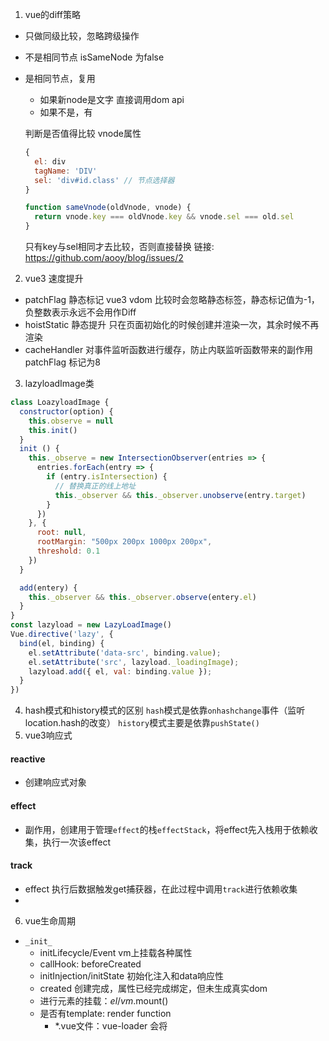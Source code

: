 1. vue的diff策略
  - 只做同级比较，忽略跨级操作
  - 不是相同节点 isSameNode 为false 
  - 是相同节点，复用
    - 如果新node是文字 直接调用dom api
    - 如果不是，有


    判断是否值得比较
    vnode属性
    ```javascript
    {
      el: div
      tagName: 'DIV'
      sel: 'div#id.class' // 节点选择器
    }
    ```
    ```javascript
    function sameVnode(oldVnode, vnode) {
      return vnode.key === oldVnode.key && vnode.sel === old.sel
    }
    ```
    只有key与sel相同才去比较，否则直接替换
  链接: https://github.com/aooy/blog/issues/2
2. vue3 速度提升
  - patchFlag 静态标记 vue3 vdom 比较时会忽略静态标签，静态标记值为-1，负整数表示永远不会用作Diff
  - hoistStatic 静态提升 只在页面初始化的时候创建并渲染一次，其余时候不再渲染
  -  cacheHandler 对事件监听函数进行缓存，防止内联监听函数带来的副作用 patchFlag 标记为8
 
3. lazyloadImage类
  ```javascript
  class LoazyloadImage {
    constructor(option) {
      this.observe = null
      this.init()
    }
    init () {
      this._observe = new IntersectionObserver(entries => {
        entries.forEach(entry => {
          if (entry.isIntersection) {
            // 替换真正的线上地址
            this._observer && this._observer.unobserve(entry.target)
          }
        })
      }, {
        root: null,
        rootMargin: "500px 200px 1000px 200px",
        threshold: 0.1
      })
    }

    add(entery) {
      this._observer && this._observer.observe(entery.el)
    }
  }    
  const lazyload = new LazyLoadImage()
  Vue.directive('lazy', {
    bind(el, binding) {
      el.setAttribute('data-src', binding.value);
      el.setAttribute('src', lazyload._loadingImage);
      lazyload.add({ el, val: binding.value });
    }
  })
  ```
4. hash模式和history模式的区别
  ```hash```模式是依靠```onhashchange```事件（监听location.hash的改变）
  ```history```模式主要是依靠```pushState()```
5. vue3响应式
  #### reactive
  - 创建响应式对象
  #### effect
  - 副作用，创建用于管理```effect```的栈```effectStack```，将effect先入栈用于依赖收集，执行一次该effect
  #### track
  - effect 执行后数据触发get捕获器，在此过程中调用```track```进行依赖收集
  - 

6. vue生命周期
  - ```_init_```
    - initLifecycle/Event vm上挂载各种属性
    - callHook: beforeCreated 
    - initInjection/initState 初始化注入和data响应性
    - created 创建完成，属性已经完成绑定，但未生成真实dom
    - 进行元素的挂载：$el/vm.$mount()
    - 是否有template: render function
      - *.vue文件：vue-loader 会将<template>编译成render function
    - beforeMount 模板编译/挂载之前
    - 执行 render function，生成真实的dom，并替换到dom tree
    - mounted 组件已挂载
  - update
    - 执行diff算法，比对改变是否需要触发UI更新
    - flushScheduleQueue
      - water.before 触发 beforeUpdate 钩子 watcher.run(): 执行watcher中的notify，通知所有依赖项更新UI
      - 触发updated钩子：组件已更新
```js
  function _init() {
    initLiftCycle(vm)
    initEvent(vm)
    initRender(vm)
    callHook('vm', 'beforeCreated')
    // inject功能
    initInjection(vm)
    // props/data/watch/computed/medthods
    initState(vm)
    initProvide(vm)
    callHook(vm, 'Created')
    // 挂载节点
    vm.$mount(vm.$options.el)
  }

  // 挂载节点实现
  function mountComponent(vm) {
    // 获取render function
    if (!this.options.render) {
      let { render } = compileToFunctions()
      this.options.render = render
    }
    callHook('beforeMounted')
    vdom = vm.render()
    vm._update(dom)
    // update： 根据diff出的patch 挂载真实的dom
    callHook(vm, 'mounted')
  }

  function queueWatcher(watcher) {
    nextTick(flusScheduleQueue)
    for (;;) {
      // beforeUpdate
      watcher.before()
      // 依赖局部更新节点
      watcher.update()
      callHook('updated')
    }
  }

  Vue.prototype.$deforty = function () {
    callHook(vm, 'beforeDestory')
    // 移除自身及子节点
    remove()
    // 删除依赖
    watcher.teardown()
    // 删除监听
    
    vm.$off()
    // 触发钩子
    callHook(vm, 'destoryed')
  }

```
```js
let data = { a : 1 }
observe(data)

new Wacther(data, 'name', updateComponent)
data.a = 2

function updateComponent() {
  // patches
  vm._update()
}

function observe(obj) {
  // 遍历对象，使用get/set 重新定义对象的每个属性值
  Object.keys(obj).map(key => {
    defineReactibe(obj, key, obj[key])
  })
}

function defineReactive(obj, k, v) {
  if (type(v)== 'object') observe(v)

  let dep = new Dep() 
  Object.defineProperty(obj, k, {
    emumerable: true,
    configurable: true,
    get: function reactiveGetter() {
      if (Dep.target) {
        dep.addSub(Dep.target)
      }
      return v
    },
    set: function reactiveSetter(newVal) {
      v = newVal
      dep.notify()
    }
  })
}

// 依赖收集器
class Dep {
  constructor() {
    this.subs = []
  }
  addSub (sub) {
    this.subs.push(sub)
  }
  notify() {
    this.subs.map(sub => {
      su.update()
    })
  }
}

Dep.target = null

class Watcher {
  constructor(obj, key, cb) {
    Dep.target = this
    Dep.target = null
  }
  addDeo
}

6.

7. 父子组件生命周期执行顺序
  - 父beforeCreate-> 父created => 子beforeCreate => 子created => 子beforeCreated => 子 beforeMount => 子mounted => 父mounted

